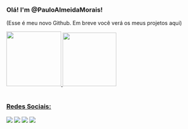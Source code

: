 
### Olá! I'm @PauloAlmeidaMorais!

(Esse é meu novo Github. Em breve você verá os meus projetos aqui)
<br>

<div>
  <a href="https://github.com/pauloalmeidamorais">
  <img height="143em" src="https://github-readme-stats.vercel.app/api/top-langs/?username=pauloalmeidamorais&layout=compact&langs_count=6&theme=noctis_minimus"/>
  <img height="140em" src="https://github-readme-stats.vercel.app/api?username=pauloalmeidamorais&show_icons=true&theme=noctis_minimus&include_all_commits=true&count_private=true"/>  
</div>
 
 <br>
 
  ### Redes Sociais:
 
<div> 
  
  <a href="https://instagram.com/pauloalmeidmorais" target="_blank"><img src="https://img.shields.io/badge/-Instagram-%23E4405F?style=for-the-badge&logo=instagram&logoColor=white" target="_blank"></a> 
  <a href = "mailto:paulocontatomg@gmail.com"><img src="https://img.shields.io/badge/-Gmail-%23333?style=for-the-badge&logo=gmail&logoColor=white" target="_blank"></a>
  <a href="https://www.youtube.com/channel/UCWb57qSdlzjDHTE7QQrqhzA" target="_blank"><img src="https://img.shields.io/badge/YouTube-FF0000?style=for-the-badge&logo=youtube&logoColor=white" target="_blank"></a>
  <a href="https://www.linkedin.com/in/pauloalmeidamorais" target="_blank"><img src="https://img.shields.io/badge/-LinkedIn-%230077B5?style=for-the-badge&logo=linkedin&logoColor=white" target="_blank"></a> 


</div>
